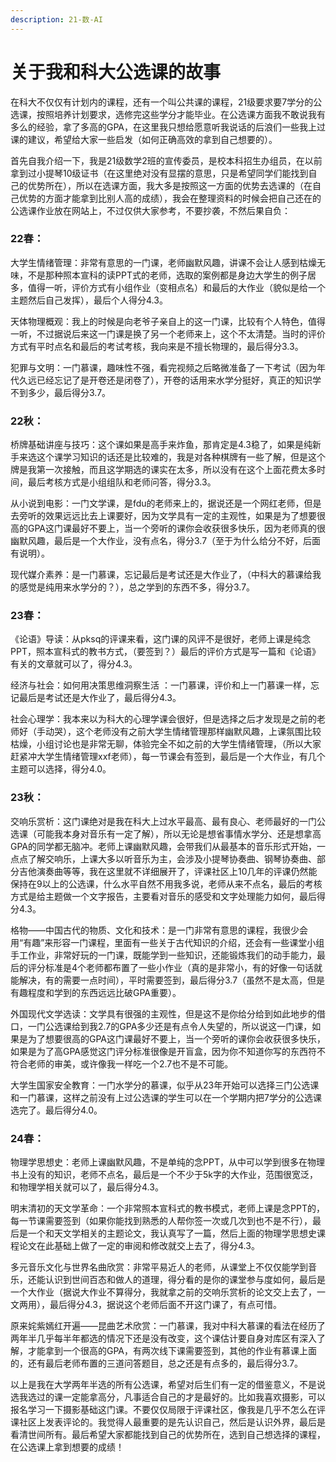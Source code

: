 ```yaml
---
description: 21-数-AI
---
```


# 关于我和科大公选课的故事

在科大不仅仅有计划内的课程，还有一个叫公共课的课程，21级要求要7学分的公选课，按照培养计划要求，选修完这些学分才能毕业。在公选课方面我不敢说我有多么的经验，拿了多高的GPA，在这里我只想给愿意听我说话的后浪们一些我上过课的建议，希望给大家一些启发（如何正确高效的拿到自己想要的）。&#x20;

首先自我介绍一下，我是21级数学2班的宣传委员，是校本科招生办组员，在以前拿到过小提琴10级证书（在这里绝对没有显摆的意思，只是希望同学们能找到自己的优势所在），所以在选课方面，我大多是按照这一方面的优势去选课的（在自己优势的方面才能拿到比别人高的成绩），我会在整理资料的时候会把自己还在的公选课作业放在网站上，不过仅供大家参考，不要抄袭，不然后果自负：



### 22春：

大学生情绪管理：非常有意思的一门课，老师幽默风趣，讲课不会让人感到枯燥无味，不是那种照本宣科的读PPT式的老师，选取的案例都是身边大学生的例子居多，值得一听，评价方式有小组作业（变相点名）和最后的大作业（貌似是给一个主题然后自己发挥），最后个人得分4.3。

天体物理概观：我上的时候是向老爷子亲自上的这一门课，比较有个人特色，值得一听，不过据说后来这一门课是换了另一个老师来上，这个不太清楚。当时的评价方式有平时点名和最后的考试考核，我向来是不擅长物理的，最后得分3.3。

犯罪与文明：一门慕课，趣味性不强，看完视频之后略微准备了一下考试（因为年代久远已经忘记了是开卷还是闭卷了），开卷的话用来水学分挺好，真正的知识学不到多少，最后得分3.7。



### 22秋：

桥牌基础讲座与技巧：这个课如果是高手来炸鱼，那肯定是4.3稳了，如果是纯新手来选这个课学习知识的话还是比较难的，我是对各种棋牌有一些了解，但是这个牌是我第一次接触，而且这学期选的课实在太多，所以没有在这个上面花费太多时间，最后考核方式是小组组队和老师问答，得分3.3。

从小说到电影：一门文学课，是fdu的老师来上的，据说还是一个网红老师，但是去旁听的效果远远比去上课要好，因为文学具有一定的主观性，如果是为了想要很高的GPA这门课最好不要上，当一个旁听的课你会收获很多快乐，因为老师真的很幽默风趣，最后是一个大作业，没有点名，得分3.7（至于为什么给分不好，后面有说明）。

现代媒介素养：是一门慕课，忘记最后是考试还是大作业了，（中科大的慕课给我的感觉是纯用来水学分的？），总之学到的东西不多，得分3.7。



### 23春：

《论语》导读：从pksq的评课来看，这门课的风评不是很好，老师上课是纯念PPT，照本宣科式的教书方式，（要签到？）最后的评价方式是写一篇和《论语》有关的文章就可以了，得分4.3。

经济与社会：如何用决策思维洞察生活 ：一门慕课，评价和上一门慕课一样，忘记最后是考试还是大作业了，最后得分4.3。

社会心理学：我本来以为科大的心理学课会很好，但是选择之后才发现是之前的老师好（手动哭），这个老师没有之前大学生情绪管理那样幽默风趣，上课氛围比较枯燥，小组讨论也是非常无聊，体验完全不如之前的大学生情绪管理，（所以大家赶紧冲大学生情绪管理xxf老师），每一节课会有签到，最后是一个大作业，有几个主题可以选择，得分4.0。

### 23秋：

交响乐赏析：这门课绝对是我在科大上过水平最高、最有良心、老师最好的一门公选课（可能我本身对音乐有一定了解），所以无论是想省事情水学分、还是想拿高GPA的同学都无脑冲。老师上课幽默风趣，会带我们从最基本的音乐形式开始，一点点了解交响乐，上课大多以听音乐为主，会涉及小提琴协奏曲、钢琴协奏曲、部分吉他演奏曲等等，我在这里就不详细展开了，评课社区上10几年的评课仍然能保持在9以上的公选课，什么水平自然不用我多说，老师从来不点名，最后的考核方式是给主题做一个文字报告，主要看对音乐的感受和文字处理能力如何，最后得分4.3。

格物——中国古代的物质、文化和技术：是一门非常有意思的课程，我很少会用“有趣”来形容一门课程，里面有一些关于古代知识的介绍，还会有一些课堂小组手工作业，非常好玩的一门课，既能学到一些知识，还能锻炼我们的动手能力，最后的评分标准是4个老师都布置了一些小作业（真的是非常小，有的好像一句话就能解决，有的需要一点时间），平时需要签到，最后得分3.7（虽然不是太高，但是有趣程度和学到的东西远远比破GPA重要）。

外国现代文学选读：文学具有很强的主观性，但是这不是你给分给到如此地步的借口，一门公选课给到我2.7的GPA多少还是有点令人失望的，所以说这一门课，如果是为了想要很高的GPA这门课最好不要上，当一个旁听的课你会收获很多快乐，如果是为了高GPA感觉这门评分标准很像是开盲盒，因为你不知道你写的东西符不符合老师的审美，或许像我一样吃一个2.7也不是不可能。

大学生国家安全教育：一门水学分的慕课，似乎从23年开始可以选择三门公选课和一门慕课，这样之前没有上过公选课的学生可以在一个学期内把7学分的公选课选完了。最后得分4.0。

### 24春：

物理学思想史：老师上课幽默风趣，不是单纯的念PPT，从中可以学到很多在物理书上没有的知识，老师不点名，最后是一个不少于5k字的大作业，范围很宽泛，和物理学相关就可以了，最后得分4.3。

明末清初的天文学革命：一个非常照本宣科式的教书模式，老师上课是念PPT的，每一节课需要签到（如果你能找到熟悉的人帮你签一次或几次到也不是不行），最后是一个和天文学相关的主题论文，我认真写了一篇，然后上面的物理学思想史课程论文在此基础上做了一定的审阅和修改就交上去了，得分4.3。

多元音乐文化与世界名曲欣赏：非常平易近人的老师，从课堂上不仅仅能学到音乐，还能认识到世间百态和做人的道理，得分看的是你的课堂参与度如何，最后是一个大作业（据说大作业不算得分，我就拿之前的交响乐赏析的论文交上去了，一文两用），最后得分4.3，据说这个老师后面不开这门课了，有点可惜。

原来姹紫嫣红开遍——昆曲艺术欣赏：一门慕课，我对中科大慕课的看法在经历了两年半几乎每半年都选的情况下还是没有改变，这个课估计要自身对库区有深入了解，才能拿到一个很高的GPA，有两次线下课需要签到，其他的作业有慕课上面的，还有最后老师布置的三道问答题目，总之还是有点多的，最后得分3.7。



以上是我在大学两年半选的所有公选课，希望对后生们有一定的借鉴意义，不是说选我选过的课一定能拿高分，凡事适合自己的才是最好的。比如我喜欢摄影，可以报名学习一下摄影基础这门课。不要仅仅局限于评课社区，像我是几乎不怎么在评课社区上发表评论的。我觉得人最重要的是先认识自己，然后是认识外界，最后是看清世间所有。最后希望大家都能找到自己的优势所在，选到自己想选择的课程，在公选课上拿到想要的成绩！
